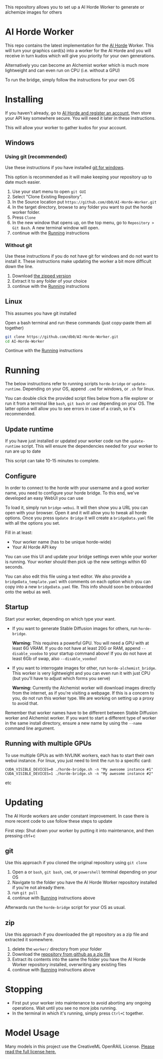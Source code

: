 This repository allows you to set up a AI Horde Worker to generate or alchemize images for others

# AI Horde Worker

This repo contains the latest implementation for the [AI Horde](https://aihorde.net) Worker. This will turn your graphics card(s) into a worker for the AI Horde and you will receive in turn kudos which will give you priority for your own generations.

Alternatively you can become an Alchemist worker which is much more lightweight and can even run on CPU (i.e. without a GPU)

To run the bridge, simply follow the instructions for your own OS

# Installing

If you haven't already, go to [AI Horde and register an account](https://aihorde.net/register), then store your API key somewhere secure. You will need it later in these instructions.

This will allow your worker to gather kudos for your account.

## Windows

### Using git (recommended)

Use these instructions if you have installed [git for windows](https://gitforwindows.org/).

This option is recommended as it will make keeping your repository up to date much easier.

1. Use your start menu to open `git GUI`
1. Select "Clone Existing Repository".
1. In the Source location put `https://github.com/db0/AI-Horde-Worker.git`
1. In the target directory, browse to any folder you want to put the horde worker folder.
1. Press `Clone`
1. In the new window that opens up, on the top menu, go to `Repository > Git Bash`. A new terminal window will open.
1. continue with the [Running](#running) instructions

### Without git

Use these instructions if you do not have git for windows and do not want to install it. These instructions make updating the worker a bit more difficult down the line.

1. Download [the zipped version](https://github.com/db0/AI-Horde-Worker/archive/refs/heads/main.zip)
1. Extract it to any folder of your choice
1. continue with the [Running](#running) instructions

## Linux

This assumes you have git installed

Open a bash terminal and run these commands (just copy-paste them all together)

```bash
git clone https://github.com/db0/AI-Horde-Worker.git
cd AI-Horde-Worker
```

Continue with the [Running](#running) instructions

# Running

The below instructions refer to running scripts `horde-bridge` or `update-runtime`. Depending on your OS, append `.cmd` for windows, or `.sh` for linux.

You can double click the provided script files below from a file explorer or run it from a terminal like `bash`, `git bash` or `cmd` depending on your OS.
The latter option will allow you to see errors in case of a crash, so it's recommended.

## Update runtime

If you have just installed or updated your worker code run the `update-runtime` script. This will ensure the dependencies needed for your worker to run are up to date

This script can take 10-15 minutes to complete.

## Configure

In order to connect to the horde with your username and a good worker name, you need to configure your horde bridge. To this end, we've developed an easy WebUI you can use

To load it, simply run `bridge-webui`. It will then show you a URL you can open with your browser. Open it and it will allow you to tweak all horde options. Once you press `Update Bridge` it will create a `bridgeData.yaml` file with all the options you set.

Fill in at least:
   * Your worker name (has to be unique horde-wide)
   * Your AI Horde API key

You can use this UI and update your bridge settings even while your worker is running. Your worker should then pick up the new settings within 60 seconds.

You can also edit this file using a text editor. We also provide a `bridgeData_template.yaml` with comments on each option which you can copy into a new `bridgeData.yaml` file. This info should soon be onboarded onto the webui as well.

## Startup

Start your worker, depending on which type your want.

* If you want to generate Stable Diffusion images for others, run `horde-bridge`.

    **Warning:** This requires a powerful GPU. You will need a GPU with at least 6G VRAM. If you do not have at least 20G or RAM, append `--disable_voodoo` to your startup command above! If you do not have at least 6Gb of swap, also `--disable_voodoo`!
* If you want to interrogate images for other, run `horde-alchemist_bridge`. This worker is very lightweight and you can even run it with just CPU (but you'll have to adjust which forms you serve)

    **Warning:** Currently the Alchemist worker will download images directly from the internet, as if you're visiting a webpage. If this is a concern to you, do not run this worker type. We are working on setting up a proxy to avoid that.

Remember that worker names have to be different between Stable Diffusion worker and Alchemist worker. If you want to start a different type of worker in the same install directory, ensure a new name by using the `--name` command line argument.


## Running with multiple GPUs

To use multiple GPUs as with NVLINK workers, each has to start their own webui instance. For linux, you just need to limit the run to a specific card:

```
CUDA_VISIBLE_DEVICES=0 ./horde-bridge.sh -n "My awesome instance #1"
CUDA_VISIBLE_DEVICES=1 ./horde-bridge.sh -n "My awesome instance #2"
```
etc

# Updating

The AI Horde workers are under constant improvement. In case there is more recent code to use follow these steps to update

First step: Shut down your worker by putting it into maintenance, and then pressing ctrl+c

## git

Use this approach if you cloned the original repository using `git clone`

1. Open a or `bash`, `git bash`, `cmd`, or `powershell` terminal depending on your OS
1. Navigate to the folder you have the AI Horde Worker repository installed if you're not already there.
1. run `git pull`
1. continue with [Running](#running) instructions above

Afterwards run the `horde-bridge` script for your OS as usual.

## zip

Use this approach if you downloaded the git repository as a zip file and extracted it somewhere.


1. delete the `worker/` directory from your folder
1. Download the [repository from github as a zip file](https://github.com/db0/AI-Horde-Worker/archive/refs/heads/main.zip)
1. Extract its contents into the same the folder you have the AI Horde Worker repository installed, overwriting any existing files
1. continue with [Running](#running) instructions above


# Stopping

* First put your worker into maintenance to avoid aborting any ongoing operations. Wait until you see no more jobs running.
* In the terminal in which it's running, simply press `Ctrl+C` together.

# Model Usage
Many models in this project use the CreativeML OpenRAIL License.  [Please read the full license here.](https://huggingface.co/spaces/CompVis/stable-diffusion-license)
